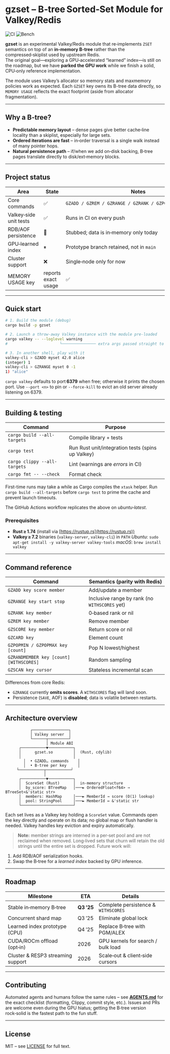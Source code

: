 # gzset – B‑tree Sorted‑Set Module for Valkey/Redis  
![CI](https://github.com/<your‑org>/gzset/actions/workflows/ci.yml/badge.svg)
![Bench](https://github.com/<your-org>/gzset/actions/workflows/bench.yml/badge.svg)

**gzset** is an experimental Valkey/Redis module that re‑implements
`ZSET` semantics on top of an **in‑memory B‑tree** rather than the
compressed‑skiplist used by upstream Redis.  
The original goal—exploring a GPU‑accelerated “learned” index—is still on
the roadmap, but we have **parked the GPU work** while we finish a solid,
CPU‑only reference implementation.

The module uses Valkey’s allocator so memory stats and maxmemory policies work as expected.
Each `GZSET` key owns its B-tree data directly, so `MEMORY USAGE` reflects the exact footprint (aside from allocator fragmentation).

---

## Why a B‑tree?

* **Predictable memory layout** – dense pages give better cache‑line
  locality than a skiplist, especially for large sets.
* **Ordered iterations are fast** – in‑order traversal is a single walk
  instead of many pointer hops.
* **Natural persistence path** – if/when we add on‑disk backing, B‑tree
  pages translate directly to disk/ext‑memory blocks.

---

## Project status

| Area                | State | Notes |
|---------------------|-------|-------|
| Core commands       | ✅   | `GZADD / GZREM / GZRANGE / GZRANK / GZPOPMIN / GZPOPMAX …` |
| Valkey‑side unit tests | ✅   | Runs in CI on every push |
| RDB/AOF persistence | 🚧   | Stubbed; data is in‑memory only today |
| GPU‑learned index   | ⏸   | Prototype branch retained, not in `main` |
| Cluster support     | ❌   | Single‑node only for now |
| MEMORY USAGE key | reports exact usage | ✅ |

---

## Quick start

```bash
# 1. Build the module (debug)
cargo build -p gzset

# 2. Launch a throw‑away Valkey instance with the module pre‑loaded
cargo valkey -- --loglevel warning
#                       └─────────────── extra args passed straight to valkey-server

# 3. In another shell, play with it
valkey-cli > GZADD myset 42.0 alice
(integer) 1
valkey-cli > GZRANGE myset 0 -1
1) "alice"
````

`cargo valkey` defaults to port **6379** when free; otherwise it prints the
chosen port. Use `--port <n>` to pin or `--force-kill` to evict an old
server already listening on 6379.

---

## Building & testing

| Command                      | Purpose                                           |
| ---------------------------- | ------------------------------------------------- |
| `cargo build --all-targets`  | Compile library + tests                           |
| `cargo test`                 | Run Rust unit/integration tests (spins up Valkey) |
| `cargo clippy --all-targets` | Lint (warnings are *errors* in CI)                |
| `cargo fmt -- --check`       | Format check                                      |

First-time runs may take a while as Cargo compiles the `xtask` helper.
Run `cargo build --all-targets` before `cargo test` to prime the cache and prevent launch timeouts.

The GitHub Actions workflow replicates the above on *ubuntu‑latest*.

### Prerequisites

* **Rust ≥ 1.74** (install via [https://rustup.rs](https://rustup.rs))
* **Valkey ≥ 7.2** binaries (`valkey-server`, `valkey-cli`) in `PATH`
  *Ubuntu*: `sudo apt-get install -y valkey-server valkey-tools`
  *macOS*: `brew install valkey`

---

## Command reference

| Command                                 | Semantics (parity with Redis)                 |
| --------------------------------------- | --------------------------------------------- |
| `GZADD key score member`                | Add/update a member                           |
| `GZRANGE key start stop`                | Inclusive range by rank (no `WITHSCORES` yet) |
| `GZRANK key member`                     | 0‑based rank or nil                           |
| `GZREM key member`                      | Remove member                                 |
| `GZSCORE key member`                    | Return score or nil                           |
| `GZCARD key`                            | Element count                                 |
| `GZPOPMIN / GZPOPMAX key [count]`       | Pop N lowest/highest                          |
| `GZRANDMEMBER key [count] [WITHSCORES]` | Random sampling                               |
| `GZSCAN key cursor`                     | Stateless incremental scan                    |

Differences from core Redis:

* `GZRANGE` currently **omits scores**. A `WITHSCORES` flag will land soon.
* Persistence (`SAVE`, AOF) is **disabled**; data is volatile between restarts.

---

## Architecture overview

```
           ┌────────────────┐
           │ Valkey server  │
           └──────┬─────────┘
                  │ Module ABI
      ┌───────────▼───────────┐
      │      gzset.so         │  (Rust, cdylib)
      │                       │
        │  • GZADD… commands    │
        │  • B‑tree per key     │
     └───────────┬───────────┘
                 │
      ┌───────────▼───────────┐
      │  ScoreSet (Rust)      │  in‑memory structure
      │  by_score: BTreeMap   │───► OrderedFloat<f64> → BTreeSet<&'static str>
      │  members: HashMap     │───► MemberId → score (O(1) lookup)
      │  pool: StringPool     │───► MemberId ↔ &'static str
      └───────────────────────┘
```

Each set lives as a Valkey key holding a `ScoreSet` value. Commands open the
key directly and operate on its data; no global map or flush handler is needed.
Valkey handles key eviction and expiry automatically.

> **Note:** member strings are interned in a per‑set pool and are not
> reclaimed when removed. Long‑lived sets that churn will retain the old
> strings until the entire set is dropped.
Future work will:

1. Add RDB/AOF serialization hooks.
2. Swap the B‑tree for a *learned index* backed by GPU inference.

---

## Roadmap

| Milestone                         | ETA        | Details                             |
| --------------------------------- | ---------- | ----------------------------------- |
| Stable in‑memory B‑tree           | **Q3 ’25** | Complete persistence & `WITHSCORES` |
| Concurrent shard map              | Q3 ’25     | Eliminate global lock               |
| Learned index prototype (CPU)     | Q4 ’25     | Replace B‑tree with PGM/ALEX        |
| CUDA/ROCm offload (opt‑in)        | 2026       | GPU kernels for search / bulk load  |
| Cluster & RESP3 streaming support | 2026       | Scale‑out & client‑side cursors     |

---

## Contributing

Automated agents and humans follow the same rules – see
[**AGENTS.md**](AGENTS.md) for the exact checklist (formatting, Clippy,
commit style, etc.).
Issues and PRs are welcome even during the GPU hiatus; getting the B‑tree
version rock‑solid is the fastest path to the fun stuff.

---

## License

MIT – see [LICENSE](LICENSE) for full text.

